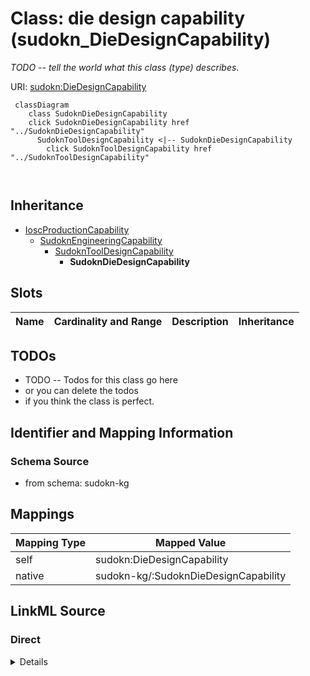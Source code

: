

# Class: die design capability (sudokn_DieDesignCapability)


_TODO -- tell the world what this class (type) describes._





URI: [sudokn:DieDesignCapability](http://asu.edu/semantics/SUDOKN/DieDesignCapability)






```mermaid
 classDiagram
    class SudoknDieDesignCapability
    click SudoknDieDesignCapability href "../SudoknDieDesignCapability"
      SudoknToolDesignCapability <|-- SudoknDieDesignCapability
        click SudoknToolDesignCapability href "../SudoknToolDesignCapability"
      
      
```





## Inheritance
* [IoscProductionCapability](../classes/IoscProductionCapability.md)
    * [SudoknEngineeringCapability](../classes/SudoknEngineeringCapability.md)
        * [SudoknToolDesignCapability](../classes/SudoknToolDesignCapability.md)
            * **SudoknDieDesignCapability**



## Slots

| Name | Cardinality and Range | Description | Inheritance |
| ---  | --- | --- | --- |









## TODOs

* TODO -- Todos for this class go here
* or you can delete the todos
* if you think the class is perfect.

## Identifier and Mapping Information







### Schema Source


* from schema: sudokn-kg




## Mappings

| Mapping Type | Mapped Value |
| ---  | ---  |
| self | sudokn:DieDesignCapability |
| native | sudokn-kg/:SudoknDieDesignCapability |







## LinkML Source

<!-- TODO: investigate https://stackoverflow.com/questions/37606292/how-to-create-tabbed-code-blocks-in-mkdocs-or-sphinx -->

### Direct

<details>
```yaml
name: sudokn_DieDesignCapability
description: TODO -- tell the world what this class (type) describes.
title: die design capability
todos:
- TODO -- Todos for this class go here
- or you can delete the todos
- if you think the class is perfect.
notes:
- Class with 0 occurences.
from_schema: sudokn-kg
is_a: sudokn_ToolDesignCapability
class_uri: sudokn:DieDesignCapability

```
</details>

### Induced

<details>
```yaml
name: sudokn_DieDesignCapability
description: TODO -- tell the world what this class (type) describes.
title: die design capability
todos:
- TODO -- Todos for this class go here
- or you can delete the todos
- if you think the class is perfect.
notes:
- Class with 0 occurences.
from_schema: sudokn-kg
is_a: sudokn_ToolDesignCapability
class_uri: sudokn:DieDesignCapability

```
</details>